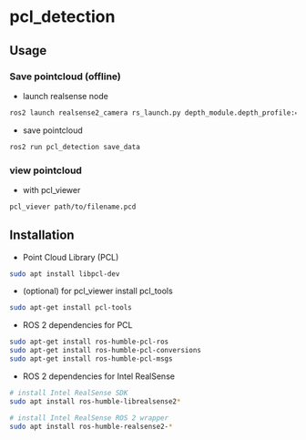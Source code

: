 # pcl_detection

## Usage

### Save pointcloud (offline)

- launch realsense node
```bash
ros2 launch realsense2_camera rs_launch.py depth_module.depth_profile:=1280x720x30 pointcloud.enable:=true
```

- save pointcloud
```bash
ros2 run pcl_detection save_data
```

### view pointcloud

- with pcl_viewer
```bash
pcl_viever path/to/filename.pcd
```

## Installation

- Point Cloud Library (PCL)
```bash
sudo apt install libpcl-dev
```

- (optional) for pcl_viewer install pcl_tools 
```bash
sudo apt-get install pcl-tools
```

- ROS 2 dependencies for PCL
```bash
sudo apt-get install ros-humble-pcl-ros
sudo apt-get install ros-humble-pcl-conversions
sudo apt-get install ros-humble-pcl-msgs
```

- ROS 2 dependencies for Intel RealSense
```bash
# install Intel RealSense SDK
sudo apt install ros-humble-librealsense2*

# install Intel RealSense ROS 2 wrapper
sudo apt install ros-humble-realsense2-*
```

